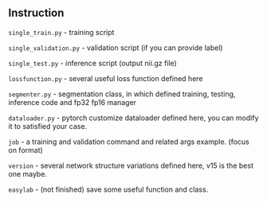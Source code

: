 Instruction
-

`single_train.py` - training script 

`single_validation.py` - validation script (if you can provide label)

`single_test.py` - inference script (output nii.gz file)

`lossfunction.py` - several useful loss function defined here

`segmenter.py` - segmentation class, in which defined training, testing, 
inference code and fp32 fp16 manager

`dataloader.py` - pytorch customize dataloader defined here, you can
modify it to satisfied your case.

`job` - a training and validation command and related args example. (focus on format)

`version` - several network structure variations defined here, v15 is the best one maybe.

`easylab` - (not finished) save some useful function and class.